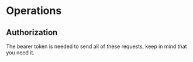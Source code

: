 # Operations

## Authorization
The bearer token is needed to send all of these requests, keep in mind that you need it.
